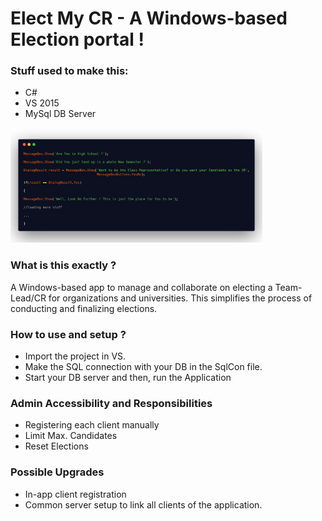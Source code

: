 #  Elect My CR - A Windows-based Election portal !

### Stuff used to make this:

 * C#
 * VS 2015
 * MySql DB Server

<img src="Details.png" width=80%>

### What is this exactly ?

A Windows-based app to manage and collaborate on electing a Team-Lead/CR for organizations and universities. This simplifies the process of conducting and finalizing elections. 

### How to use and setup ?

* Import the project in VS.
* Make the SQL connection with your DB in the SqlCon file.
* Start your DB server and then, run the Application

### Admin Accessibility and Responsibilities

* Registering each client manually
* Limit Max. Candidates
* Reset Elections

### Possible Upgrades

* In-app client registration
* Common server setup to link all clients of the application.
